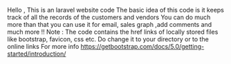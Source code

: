 Hello , 
This is an laravel website code 
The basic idea of this code is it keeps track of all the records of the customers and vendors
You can do much more than that you can use it for email, sales graph ,add comments and much more !!
Note : The code contains the href links of locally stored files like bootstrap, favicon, css etc. Do change it to your directory or to the online links 
For more info 
https://getbootstrap.com/docs/5.0/getting-started/introduction/
